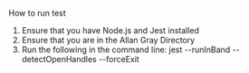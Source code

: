How to run test

1) Ensure that you have Node.js and Jest installed
2) Ensure that you are in the Allan Gray Directory
3) Run the following in the command line:
jest --runInBand --detectOpenHandles --forceExit